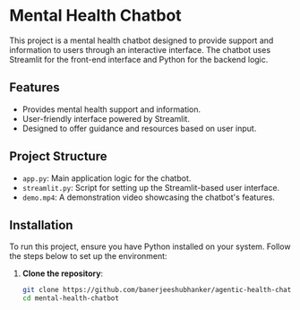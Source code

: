# Mental Health Chatbot

This project is a mental health chatbot designed to provide support and information to users through an interactive interface. The chatbot uses Streamlit for the front-end interface and Python for the backend logic.

## Features

- Provides mental health support and information.
- User-friendly interface powered by Streamlit.
- Designed to offer guidance and resources based on user input.

## Project Structure

- `app.py`: Main application logic for the chatbot.
- `streamlit.py`: Script for setting up the Streamlit-based user interface.
- `demo.mp4`: A demonstration video showcasing the chatbot's features.

## Installation

To run this project, ensure you have Python installed on your system. Follow the steps below to set up the environment:

1. **Clone the repository**:

   ```bash
   git clone https://github.com/banerjeeshubhanker/agentic-health-chatbot.git
   cd mental-health-chatbot

